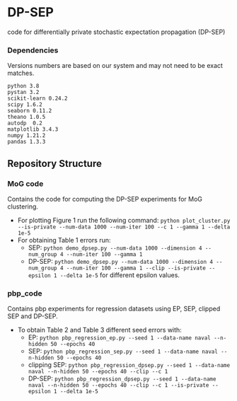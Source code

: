 # DP-SEP
code for differentially private stochastic expectation propagation (DP-SEP)

### Dependencies
Versions numbers are based on our system and may not need to be exact matches. 

    python 3.8
    pystan 3.2
    scikit-learn 0.24.2
    scipy 1.6.2
    seaborn 0.11.2
    theano 1.0.5
    autodp  0.2
    matplotlib 3.4.3
    numpy 1.21.2
    pandas 1.3.3

## Repository Structure

### MoG code

Contains the code for computing the DP-SEP experiments for MoG clustering.

- For plotting Figure 1 run the following command: `python plot_cluster.py --is-private --num-data 1000 --num-iter 100 --c 1 --gamma 1 --delta 1e-5`
- For obtaining Table 1 errors run:
    - SEP: `python demo_dpsep.py --num-data 1000 --dimension 4 --num_group 4 --num-iter 100 --gamma 1`
    - DP-SEP: `python demo_dpsep.py --num-data 1000 --dimension 4 --num_group 4 --num-iter 100 --gamma 1 --clip --is-private --epsilon 1 --delta 1e-5` 
      for different epsilon values.

 
### pbp_code

Contains pbp experiments for regression datasets using EP, SEP, clipped SEP and DP-SEP. 
- To obtain Table 2 and Table 3 different seed errors with:
    - EP: `python pbp_regression_ep.py --seed 1 --data-name naval --n-hidden 50 --epochs 40`
    - SEP: `python pbp_regression_sep.py --seed 1 --data-name naval --n-hidden 50 --epochs 40`
    - clipping SEP: `python pbp_regression_dpsep.py --seed 1 --data-name naval --n-hidden 50 --epochs 40 --clip --c 1`
    - DP-SEP: `python pbp_regression_dpsep.py --seed 1 --data-name naval --n-hidden 50 --epochs 40 --clip --c 1 --is-private --epsilon 1 --delta 1e-5`
